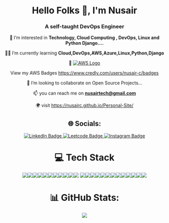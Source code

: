 <div align="center">
<h1 align="center">Hello Folks 👋, I'm Nusair</h1>
<h3 align="center">A self-taught DevOps Engineer</h3>

 👀 I’m interested in **Technology, Cloud Computing , DevOps, Linux and Python Django....**

 👨‍🎓 I’m currently learning **Cloud,DevOps,AWS,Azure,Linux,Python,Django**
   
 🔰 
    [![AWS Logo](https://img.icons8.com/color/96/000000/amazon-web-services.png)](https://aws.amazon.com/?nc2=h_lg)

   View my AWS Badges https://www.credly.com/users/nusair-c/badges
    
 💞️ I’m looking to collaborate on Open Source Projects...

 📫 you can reach me on **nusairtech@gmail.com**

 🌍 visit https://nusairc.github.io/Personal-Site/


## 🌐 Socials:
<div id="badges">
  <a href="https://www.linkedin.com/in/nusair/">
    <img src="https://img.shields.io/badge/LinkedIn-blue?style=for-the-badge&logo=linkedin&logoColor=white" alt="LinkedIn Badge"/>
  </a>
  <a href="https://leetcode.com/Nuzair_">
    <img src="https://img.shields.io/badge/-LeetCode-FFA116?style=for-the-badge&logo=LeetCode&logoColor=black" alt="Leetcode Badge"/>
  </a>
  <a href="https://www.instagram.com/nusz__/">
    <img src="https://img.shields.io/badge/Instagram-red?style=for-the-badge&logo=instagram&logoColor=white" alt="Instagram Badge"/>
  </a>
</div>
  

# 💻 Tech Stack
  <img src="https://img.shields.io/badge/HTML5-E34F26?style=for-the-badge&logo=html5&logoColor=white"><img src="https://img.shields.io/badge/CSS3-1572B6?style=for-the-badge&logo=css3&logoColor=white"><img src="https://img.shields.io/badge/Python-FFD43B?style=for-the-badge&logo=python&logoColor=blue"><img src="https://img.shields.io/badge/Django-092E20?style=for-the-badge&logo=django&logoColor=green"><img src="https://img.shields.io/badge/VSCode-0078D4?style=for-the-badge&logo=visual%20studio%20code&logoColor=white"><img src="https://img.shields.io/badge/PostgreSQL-316192?style=for-the-badge&logo=postgresql&logoColor=white"><img src="https://img.shields.io/badge/MySQL-005C84?style=for-the-badge&logo=mysql&logoColor=white"><img src="https://img.shields.io/badge/GIT-E44C30?style=for-the-badge&logo=git&logoColor=white"><img src="https://img.shields.io/badge/shell_script-%23121011.svg?style=for-the-badge&logo=gnu-bash&logoColor=white"><img src="https://img.shields.io/badge/Linux-FCC624?style=for-the-badge&logo=linux&logoColor=black"><img src="https://img.shields.io/badge/Jenkins-D24939?style=for-the-badge&logo=Jenkins&logoColor=white">
  <img src="https://img.shields.io/badge/Docker-2CA5E0?style=for-the-badge&logo=docker&logoColor=white"><img src="https://img.shields.io/badge/kubernetes-326ce5.svg?&style=for-the-badge&logo=kubernetes&logoColor=white"><img src="https://img.shields.io/badge/Helm-0F1689?style=for-the-badge&logo=Helm&labelColor=0F1689"><img src="https://img.shields.io/badge/Sonar%20cloud-F3702A?style=for-the-badge&logo=sonarcloud&logoColor=white"><img src="https://img.shields.io/badge/Istio-466BB0?style=for-the-badge&logo=Istio&logoColor=white"><img src="https://img.shields.io/badge/Argo%20CD-1e0b3e?style=for-the-badge&logo=argo&logoColor=#d16044"><img src="https://img.shields.io/badge/Grafana-F2F4F9?style=for-the-badge&logo=grafana&logoColor=orange&labelColor=F2F4F9"><img src="https://img.shields.io/badge/Prometheus-000000?style=for-the-badge&logo=prometheus&labelColor=000000"><img src="https://img.shields.io/badge/Elastic_Search-005571?style=for-the-badge&logo=elasticsearch&logoColor=white"><img src="https://img.shields.io/badge/Terraform-7B42BC?style=for-the-badge&logo=terraform&logoColor=white"><img src="https://img.shields.io/badge/Ansible-000000?style=for-the-badge&logo=ansible&logoColor=white"><img src="https://img.shields.io/badge/Azure_DevOps-0078D7?style=for-the-badge&logo=azure-devops&logoColor=white"><img src="https://img.shields.io/badge/Amazon_AWS-FF9900?style=for-the-badge&logo=amazonaws&logoColor=white">


# 📊 GitHub Stats:
![](https://github-readme-streak-stats.herokuapp.com/?user=nusairc&theme=merko&hide_border=false)<br/>

</div>
